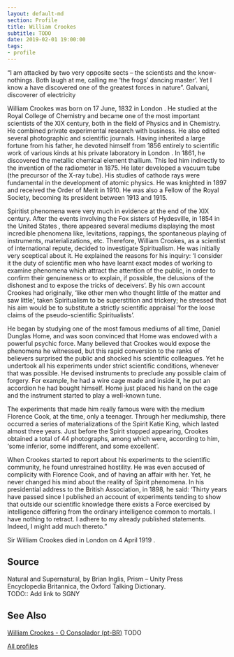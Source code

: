 ```yaml
---
layout: default-md
section: Profile
title: William Crookes
subtitle: TODO
date: 2019-02-01 19:00:00
tags: 
- profile
---
```


“I am attacked by two very opposite sects – the scientists and the know-nothings. Both laugh at me, calling me ‘the frogs’ dancing master’. Yet I know a have discovered one of the greatest forces in nature”. Galvani, discoverer of electricity

William Crookes was born on 17 June, 1832 in London . He studied at the Royal College of Chemistry and became one of the most important scientists of the XIX century, both in the field of Physics and in Chemistry. He combined private experimental research with business. He also edited several photographic and scientific journals. Having inherited a large fortune from his father, he devoted himself from 1856 entirely to scientific work of various kinds at his private laboratory in London . In 1861, he discovered the metallic chemical element thallium. This led him indirectly to the invention of the radiometer in 1875. He later developed a vacuum tube (the precursor of the X-ray tube). His studies of cathode rays were fundamental in the development of atomic physics. He was knighted in 1897 and received the Order of Merit in 1910. He was also a Fellow of the Royal Society, becoming its president between 1913 and 1915.

Spiritist phenomena were very much in evidence at the end of the XIX century. After the events involving the Fox sisters of Hydesville, in 1854 in the United States , there appeared several mediums displaying the most incredible phenomena like, levitations, rappings, the spontaneous playing of instruments, materializations, etc. Therefore, William Crookes, as a scientist of international repute, decided to investigate Spiritualism. He was initially very sceptical about it. He explained the reasons for his inquiry: ‘I consider it the duty of scientific men who have learnt exact modes of working to examine phenomena which attract the attention of the public, in order to confirm their genuineness or to explain, if possible, the delusions of the dishonest and to expose the tricks of deceivers’. By his own account Crookes had originally, ‘like other men who thought little of the matter and saw little’, taken Spiritualism to be superstition and trickery; he stressed that his aim would be to substitute a strictly scientific appraisal ‘for the loose claims of the pseudo-scientific Spiritualists’.

He began by studying one of the most famous mediums of all time, Daniel Dunglas Home, and was soon convinced that Home was endowed with a powerful psychic force. Many believed that Crookes would expose the phenomena he witnessed, but this rapid conversion to the ranks of believers surprised the public and shocked his scientific colleagues. Yet he undertook all his experiments under strict scientific conditions, whenever that was possible. He devised instruments to preclude any possible claim of forgery. For example, he had a wire cage made and inside it, he put an accordion he had bought himself. Home just placed his hand on the cage and the instrument started to play a well-known tune.

The experiments that made him really famous were with the medium Florence Cook, at the time, only a teenager. Through her mediumship, there occurred a series of materializations of the Spirit Katie King, which lasted almost three years. Just before the Spirit stopped appearing, Crookes obtained a total of 44 photographs, among which were, according to him, ‘some inferior, some indifferent, and some excellent’.

When Crookes started to report about his experiments to the scientific community, he found unrestrained hostility. He was even accused of complicity with Florence Cook, and of having an affair with her. Yet, he never changed his mind about the reality of Spirit phenomena. In his presidential address to the British Association, in 1898, he said: ‘Thirty years have passed since I published an account of experiments tending to show that outside our scientific knowledge there exists a Force exercised by intelligence differing from the ordinary intelligence common to mortals. I have nothing to retract. I adhere to my already published statements. Indeed, I might add much thereto.”

Sir William Crookes died in London on 4 April 1919 .

## Source
Natural and Supernatural, by Brian Inglis, Prism – Unity Press  
Encyclopedia Britannica, the Oxford Talking Dictionary.  
TODO:: Add link to SGNY  

## See Also
[William Crookes - O Consolador (pt-BR)](www.oconsolador.com.br/linkfixo/biografias/williancrookes.html)
TODO

<a href="/profiles" class="button">All profiles</a>
